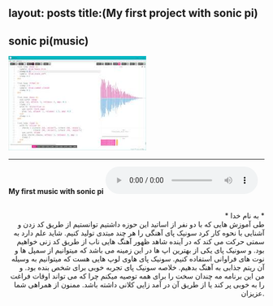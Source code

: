 layout: posts
title:(My first project with sonic pi)
---

## sonic pi(music)





![alt text](../assets/images/download.jpg "sonic pi")

---
**My first music with sonic pi**
<audio controls>
    <source src = "../assets/music/ali.mp3" type = "audio/mp3">
</audio>
<br><br>

<div align="right">
* به نام خدا * <br>
طی آموزش هایی که با دو نفر از اساتید این حوزه داشتیم توانستیم از طریق کد زدن و آشنایی با نحوه کار کرد سونیک پای آهنگی را هر چند مبتدی تولید کنیم.
شاید علم دارد به سمتی حرکت می کند که در آینده شاهد ظهور آهنگ هایی ناب از طریق کد زنی خواهیم بود. و سونیک پای یکی از بهترین اپ ها در   این زمینه می باشد که میتوانیم  از سمپل ها و نوت های فراوانی استفاده کنیم. سونیک پای هاوی لوپ هایی هست که میتوانیم به وسیله آن ریتم جذابی به آهنگ بدهیم. خلاصه سونیک پای تجربه خوبی برای شخص بنده بود. و من این برنامه مه چندان سخت را برای همه توصیه میکنم چرا که می تواند اوقات فراغت را به خوبی پر کند یا از طریق آن در آمد زایی کلانی داشته باشد.
ممنون از همراهی شما عزیزان. 
